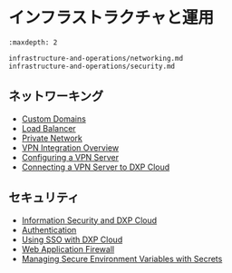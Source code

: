 # インフラストラクチャと運用

```{toctree}
:maxdepth: 2

infrastructure-and-operations/networking.md
infrastructure-and-operations/security.md
```

## ネットワーキング

- [Custom Domains](./infrastructure-and-operations/networking/custom-domains.md)
- [Load Balancer](./infrastructure-and-operations/networking/load-balancer.md)
- [Private Network](./infrastructure-and-operations/networking/private-network.md)
- [VPN Integration Overview](./infrastructure-and-operations/networking/vpn-integration-overview.md)
- [Configuring a VPN Server](./infrastructure-and-operations/networking/configuring-a-vpn-server.md)
- [Connecting a VPN Server to DXP Cloud](./infrastructure-and-operations/networking/connecting-a-vpn-server-to-dxp-cloud.md)

## セキュリティ

- [Information Security and DXP Cloud](./infrastructure-and-operations/security/information-security-and-dxp-cloud.md)
- [Authentication](./infrastructure-and-operations/security/authentication.md)
- [Using SSO with DXP Cloud](./infrastructure-and-operations/security/using-sso-with-dxp-cloud.md)
- [Web Application Firewall](./infrastructure-and-operations/security/web-application-firewall.md)
- [Managing Secure Environment Variables with Secrets](./infrastructure-and-operations/security/managing-secure-environment-variables-with-secrets.md)